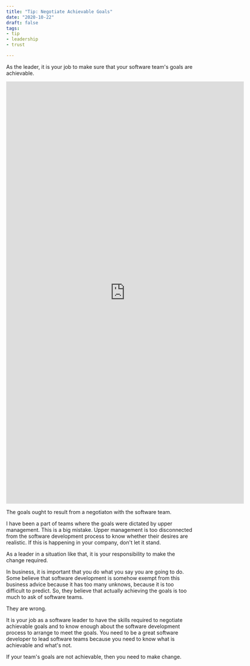 ```yaml
---
title: "Tip: Negotiate Achievable Goals"
date: "2020-10-22"
draft: false
tags:
- tip
- leadership
- trust

---
```



As the leader, it is your job to make sure that your software team's goals are
achievable.


<!--more-->

<iframe src="https://player.vimeo.com/video/479351600" width="640" height="1138" frameborder="0" allow="autoplay; fullscreen" allowfullscreen></iframe>

The goals ought to result from a negotiaton with the software team.

I have been a part of teams where the goals were dictated by upper management.
This is a big mistake. Upper management is too disconnected from the software
development process to know whether their desires are realistic. If this is
happening in your company, don't let it stand.

As a leader in a situation like that, it is your responsibility to make the
change required.

In business, it is important that you do what you say you are going to do.
Some believe that software development is somehow exempt from this business
advice because it has too many unknows, because it is too difficult to predict.
So, they believe that actually achieving the goals is too much to ask of
software teams.

They are wrong.

It is your job as a software leader to have the skills required to negotiate
achievable goals and to know enough about the software development process to
arrange to meet the goals. You need to be a great software developer to lead
software teams because you need to know what is achievable and what's not.

If your team's goals are not achievable, then you need to make change.
